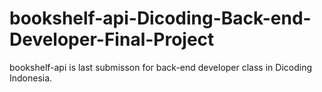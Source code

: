 # bookshelf-api-Dicoding-Back-end-Developer-Final-Project

bookshelf-api is last submisson for back-end developer class in Dicoding Indonesia.
